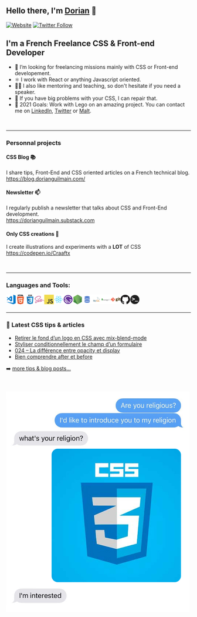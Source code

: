## Hello there, I'm [Dorian][website] 👋

[![Website](https://img.shields.io/website?label=dorianguilmain.com&style=for-the-badge&url=https%3A%2F%2Fdorianguilmain.com)](https://dorianguilmain.com)
[![Twitter Follow](https://img.shields.io/twitter/follow/dorianguilmain?color=1DA1F2&logo=twitter&style=for-the-badge)](https://twitter.com/intent/follow?original_referer=https%3A%2F%2Fgithub.com%2Fdorianguilmain&screen_name=dorianguilmain)

## I'm a French Freelance CSS & Front-end Developer

- 🔎 I’m looking for freelancing missions mainly with CSS or Front-end developement.
- ⚛ I work with React or anything Javascript oriented.
- 👨‍🎓 I also like mentoring and teaching, so don't hesitate if you need a speaker.
- 🧨 If you have big problems with your CSS, I can repair that.
- 🥅 2021 Goals: Work with Lego on an amazing project.
You can contact me on [LinkedIn][linkedin], [Twitter][twitter] or [Malt][malt].

<br />

---

### Personnal projects 

#### CSS Blog 📚
I share tips, Front-End and CSS oriented articles on a French technical blog.  
https://blog.dorianguilmain.com/

#### Newsletter 📫
I regularly publish a newsletter that talks about CSS and Front-End development.  
https://dorianguilmain.substack.com 

#### Only CSS creations 👀 
I create illustrations and experiments with a **LOT** of CSS  
https://codepen.io/Craaftx

<br />

---

### Languages and Tools:

<img align="left" alt="Visual Studio Code" width="26px" src="https://raw.githubusercontent.com/github/explore/80688e429a7d4ef2fca1e82350fe8e3517d3494d/topics/visual-studio-code/visual-studio-code.png" />
<img align="left" alt="HTML5" width="26px" src="https://raw.githubusercontent.com/github/explore/80688e429a7d4ef2fca1e82350fe8e3517d3494d/topics/html/html.png" />
<img align="left" alt="CSS3" width="26px" src="https://raw.githubusercontent.com/github/explore/80688e429a7d4ef2fca1e82350fe8e3517d3494d/topics/css/css.png" />
<img align="left" alt="Sass" width="26px" src="https://raw.githubusercontent.com/github/explore/80688e429a7d4ef2fca1e82350fe8e3517d3494d/topics/sass/sass.png" />
<img align="left" alt="JavaScript" width="26px" src="https://raw.githubusercontent.com/github/explore/80688e429a7d4ef2fca1e82350fe8e3517d3494d/topics/javascript/javascript.png" />
<img align="left" alt="React" width="26px" src="https://raw.githubusercontent.com/github/explore/80688e429a7d4ef2fca1e82350fe8e3517d3494d/topics/react/react.png" />
<img align="left" alt="Gatsby" width="26px" src="https://raw.githubusercontent.com/github/explore/e94815998e4e0713912fed477a1f346ec04c3da2/topics/gatsby/gatsby.png" />
<img align="left" alt="Node.js" width="26px" src="https://raw.githubusercontent.com/github/explore/80688e429a7d4ef2fca1e82350fe8e3517d3494d/topics/nodejs/nodejs.png" />
<img align="left" alt="SQL" width="26px" src="https://raw.githubusercontent.com/github/explore/80688e429a7d4ef2fca1e82350fe8e3517d3494d/topics/sql/sql.png" />
<img align="left" alt="MySQL" width="26px" src="https://raw.githubusercontent.com/github/explore/80688e429a7d4ef2fca1e82350fe8e3517d3494d/topics/mysql/mysql.png" />
<img align="left" alt="MongoDB" width="26px" src="https://raw.githubusercontent.com/github/explore/80688e429a7d4ef2fca1e82350fe8e3517d3494d/topics/mongodb/mongodb.png" />
<img align="left" alt="Git" width="26px" src="https://raw.githubusercontent.com/github/explore/80688e429a7d4ef2fca1e82350fe8e3517d3494d/topics/git/git.png" />
<img align="left" alt="GitHub" width="26px" src="https://raw.githubusercontent.com/github/explore/78df643247d429f6cc873026c0622819ad797942/topics/github/github.png" />
<img align="left" alt="Terminal" width="26px" src="https://raw.githubusercontent.com/github/explore/80688e429a7d4ef2fca1e82350fe8e3517d3494d/topics/terminal/terminal.png" />

<br />
<br />

---

### 📕 Latest CSS tips & articles

- [Retirer le fond d’un logo en CSS avec mix-blend-mode](https://blog.dorianguilmain.com/027-retirer-le-fond-dun-logo-en-css-avec-mix-blend-mode/)
- [Styliser conditionnellement le champ d’un formulaire](https://blog.dorianguilmain.com/026-styliser-conditionnellement-le-champ-dun-formulaire/)
- [024 – La différence entre opacity et display](https://blog.dorianguilmain.com/024-la-difference-entre-opacity-et-display/)
- [Bien comprendre after et before](https://blog.dorianguilmain.com/bien-comprendre-after-before/)

➡️ [more tips & blog posts...](https://blog.dorianguilmain.com)

<br />
<br />

<img alt="CSS is the best programming language and it can be a job" src="https://raw.githubusercontent.com/Craaftx/Craaftx/main/yes.jpg" />

[malt]: https://www.malt.fr/profile/dorianguilmain
[website]: https://dorianguilmain.com
[twitter]: https://twitter.com/dorianguilmain
[linkedin]: https://linkedin.com/in/dorian-guilmain
